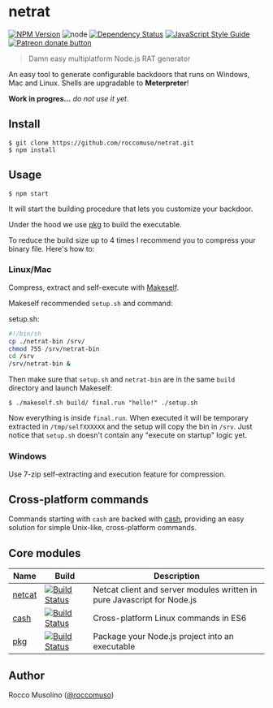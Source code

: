 # netrat

[![NPM Version](https://img.shields.io/npm/v/netrat.svg)](https://www.npmjs.com/package/netrat)
![node](https://img.shields.io/node/v/netrat.svg)
[![Dependency Status](https://david-dm.org/roccomuso/netrat.png)](https://david-dm.org/roccomuso/netrat)
[![JavaScript Style Guide](https://img.shields.io/badge/code_style-standard-brightgreen.svg)](https://standardjs.com)
<span class="badge-patreon"><a href="https://patreon.com/roccomuso" title="Donate to this project using Patreon"><img src="https://img.shields.io/badge/patreon-donate-yellow.svg" alt="Patreon donate button" /></a></span>

> Damn easy multiplatform Node.js RAT generator

An easy tool to generate configurable backdoors that runs on Windows, Mac and Linux. Shells are upgradable to **Meterpreter**!

**Work in progres...** *do not use it yet*.

## Install

    $ git clone https://github.com/roccomuso/netrat.git
    $ npm install

## Usage

    $ npm start

It will start the building procedure that lets you customize your backdoor.

Under the hood we use [pkg](https://github.com/zeit/pkg) to build the executable.

To reduce the build size up to 4 times I recommend you to compress your binary file. Here's how to:

### Linux/Mac

Compress, extract and self-execute with [Makeself](https://github.com/megastep/makeself).

Makeself recommended `setup.sh` and command:

setup.sh:
```sh
#!/bin/sh
cp ./netrat-bin /srv/
chmod 755 /srv/netrat-bin
cd /srv
/srv/netrat-bin &
```

Then make sure that `setup.sh` and `netrat-bin` are in the same `build` directory and launch Makeself:

    $ ./makeself.sh build/ final.run "hello!" ./setup.sh

Now everything is inside `final.run`. When executed it will be temporary extracted in `/tmp/selfXXXXXX` and the setup will copy the bin in `/srv`.
Just notice that `setup.sh` doesn't contain any "execute on startup" logic yet.

### Windows

Use 7-zip self-extracting and execution feature for compression.

## Cross-platform commands

Commands starting with `cash` are backed with [cash](https://github.com/dthree/cash), providing an easy solution for simple Unix-like, cross-platform commands.

## Core modules

| Name | Build | Description |
|------|-------|-------------|
| [netcat](https://github.com/roccomuso/netcat) | [![Build Status](https://travis-ci.org/roccomuso/netcat.svg?branch=master)](https://travis-ci.org/roccomuso/netcat) | Netcat client and server modules written in pure Javascript for Node.js |
| [cash](https://github.com/dthree/cash) | [![Build Status](https://travis-ci.org/dthree/cash.svg)](https://travis-ci.org/dthree/cash/) | Cross-platform Linux commands in ES6 |
| [pkg](https://github.com/zeit/pkg) | [![Build Status](https://travis-ci.org/zeit/pkg.svg?branch=master)](https://travis-ci.org/zeit/pkg) | Package your Node.js project into an executable |

## Author

Rocco Musolino ([@roccomuso](https://twitter.com/roccomuso))
